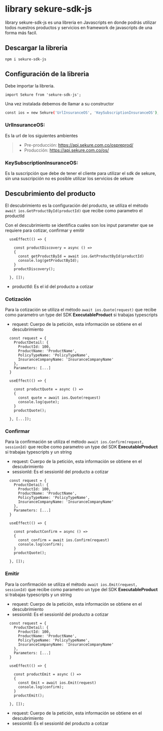 # library sekure-sdk-js

library sekure-sdk-js es una libreria en Javascripts en donde podrás utilizar todos nuestros productos y servicios en framework de javascripts de una forma más facil.

## Descargar la libreria
```
npm i sekure-sdk-js
```

## Configuración de la libreria

Debe importar la libreria.

```
import Sekure from 'sekure-sdk-js';
```

Una vez instalada debemos de llamar a su constructor

```bash
const ios = new Sekure('UrlInsuranceOS', 'KeySubscriptionInsuranceOS');
```
### UrlInsuranceOS: 
Es la url de los siguientes ambientes
>  - Pre-producción:  https://api.sekure.com.co/ospreprod/
>  - Producción:      https://api.sekure.com.co/os/

### KeySubscriptionInsuranceOS: 
Es la suscripción que debe de tener el cliente para utilizar el sdk de sekure, sin una suscripción no es posible utilizar los servicios de sekure

## Descubrimiento del producto
El descubrimiento es la configuración del producto, se utiliza el método `await ios.GetProductById(productId)` que recibe como parametro el productId

Con el descubrimiento se identifica cuales son los input parameter que se requiere para cotizar, confirmar y emitir

```
  useEffect(() => {
    
    const productDiscovery = async () => 
    {
      const getProductById = await ios.GetProductById(productId)
      console.log(getProductById);
    }
    productDiscovery();

  }, []);
```
- productId: Es el id del producto a cotizar

 ### Cotización
 Para la cotización se utiliza el método `await ios.Quote(request)` que recibe como parametro un type del SDK **ExecutableProduct** si trabajas typescripts

- request: Cuerpo de la petición, esta información se obtiene en el descubrimiento

```
  const request = {
    ProductDetail: {
      ProductId: 100,
      ProductName: 'ProductName',
      PolicyTypeName: 'PolicyTypeName',
      InsuranceCompanyName: 'InsuranceCompanyName'
    },
    Parameters: [...]
  }

  useEffect(() => {
    
    const productQuote = async () => 
    {
      const quote = await ios.Quote(request)
      console.log(quote);
    }
    productQuote();

  }, [...]);
```

### Confirmar
 Para la confirmación se utiliza el método `await ios.Confirm(request, sessionId)` que recibe como parametro un type del SDK **ExecutableProduct** si trabajas typescripts y un string

- request: Cuerpo de la petición, esta información se obtiene en el descubrimiento
- sessionId: Es el sessionId del producto a cotizar
  
```
  const request = {
    ProductDetail: {
      ProductId: 100,
      ProductName: 'ProductName',
      PolicyTypeName: 'PolicyTypeName',
      InsuranceCompanyName: 'InsuranceCompanyName'
    },
    Parameters: [...]
  }

  useEffect(() => {
    
    const productConfirm = async () => 
    {
      const confirm = await ios.Confirm(request)
      console.log(confirm);
    }
    productQuote();

  }, []);
```

 ### Emitir
 Para la confirmación se utiliza el método `await ios.Emit(request, sessionId)` que recibe como parametro un type del SDK **ExecutableProduct** si trabajas typescripts y un string

- request: Cuerpo de la petición, esta información se obtiene en el descubrimiento
- sessionId: Es el sessionId del producto a cotizar
  
```
  const request = {
    ProductDetail: {
      ProductId: 100,
      ProductName: 'ProductName',
      PolicyTypeName: 'PolicyTypeName',
      InsuranceCompanyName: 'InsuranceCompanyName'
    },
    Parameters: [...]
  }

  useEffect(() => {
    
    const productEmit = async () => 
    {
      const Emit = await ios.Emit(request)
      console.log(confirm);
    }
    productEmit();

  }, []);
```

- request: Cuerpo de la petición, esta información se obtiene en el descubrimiento
- sessionId: Es el sessionId del producto a cotizar
  